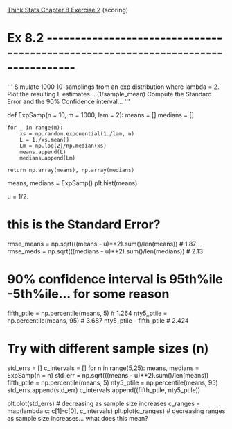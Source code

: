 [Think Stats Chapter 8 Exercise 2](http://greenteapress.com/thinkstats2/html/thinkstats2009.html#toc77) (scoring)

# Ex 8.2 ---------------------------------------------------------------------------------

'''
Simulate 1000 10-samplings from an exp distribution where lambda = 2.
Plot the resulting L estimates...  (1/sample_mean)
Compute the Standard Error and the 90% Confidence interval...
'''


def ExpSamp(n = 10, m = 1000, lam = 2):
	means = []
	medians = []

	for _ in range(m):
		xs = np.random.exponential(1./lam, n)
		L = 1./xs.mean()
		Lm = np.log(2)/np.median(xs)
		means.append(L)
		medians.append(Lm)

	return np.array(means), np.array(medians)


means, medians = ExpSamp()
plt.hist(means)

u = 1/2.
# this is the Standard Error?
rmse_means = np.sqrt(((means - u)**2).sum()/len(means)) # 1.87
rmse_meds = np.sqrt(((medians - u)**2).sum()/len(medians)) # 2.13

# 90% confidence interval is 95th%ile -5th%ile... for some reason
fifth_ptile = np.percentile(means, 5) # 1.264
nty5_ptile = np.percentile(means, 95) # 3.687
nty5_ptile - fifth_ptile # 2.424


# Try with different sample sizes (n)
std_errs = []
c_intervals = []
for n in range(5,25):
	means, medians = ExpSamp(n = n)
	std_err = np.sqrt(((means - u)**2).sum()/len(means))
	fifth_ptile = np.percentile(means, 5)
	nty5_ptile = np.percentile(means, 95)
	std_errs.append(std_err)
	c_intervals.append((fifth_ptile, nty5_ptile))

plt.plot(std_errs) # decreasing as sample size increases
c_ranges = map(lambda c: c[1]-c[0], c_intervals)
plt.plot(c_ranges) # decreasing ranges as sample size increases... what does this mean?

